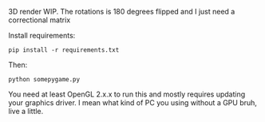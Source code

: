 3D render WIP. The rotations is 180 degrees flipped and I just need a correctional matrix

Install requirements:
```
pip install -r requirements.txt
```

Then:
```
python somepygame.py
```

You need at least OpenGL 2.x.x to run this and mostly requires updating your graphics driver. I mean what kind of PC you using without a GPU bruh, live a little.
